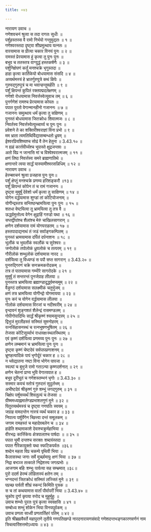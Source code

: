 ```yaml
---
title: ०४३

---
```

नारायण उवाच ॥  
गणेशवचनं श्रुत्वा स तदा रागतः सुधीः ॥  
पर्शुहस्तस्स वै रामो निर्भयो गन्तुमुद्यतः ॥ १ ॥  
गणेश्वरस्तदा दृष्ट्वा शीघ्रमुत्थाय यत्नतः ॥  
वारयामास स प्रीत्या चकार विनयं पुनः ॥ २ ॥  
रामस्तं प्रेरयामास हुं कृत्वा तु पुनः पुनः ॥  
बभूव च ततस्तत्र वाग्युद्धं हस्तकर्षणैः ॥ ३ ॥  
पर्शुनिक्षेपणं कर्तुं मनश्चक्रे भृगुस्तदा ॥  
हाहा कृत्वा कार्तिकेयो बोधयामास संसदि ॥ ४ ॥  
अव्यर्थमस्त्रं हे भ्रातर्गुरुपुत्रे कथं क्षिपेः ॥  
गुरुवद्गुरुपुत्रं च मा भवान्हन्तुमर्हति ॥ ९ ॥  
पर्शुं क्षिपन्तं कुपितं रक्तपद्मदलेक्षणम् ॥  
गणेशो रोधयामास निवर्त्तस्वेत्युवाच तम् ॥ ६ ॥  
पुनर्गणेशं रामश्च प्रेरयामास कोपतः ॥  
पपात पुरतो वेगान्मानहीनो गजाननः ॥ ७ ॥  
गजाननः समुत्थाय धर्मं कृत्वा तु सक्षिणम् ॥  
पुनस्तं बोधयामास जितक्रोधः शिवात्मजः ॥ ८ ॥  
निवर्तस्व निवर्त्तस्वेत्युच्चार्य्य च पुनः पुनः ॥  
प्रवेशने ते का शक्तिरीश्वराज्ञां विना प्रभो ॥ ९ ॥  
मम भ्राता त्वमतिथिर्विद्यासम्बन्धतो ध्रुवम् ॥  
ईश्वरप्रियशिष्यश्च सोढं वै तेन हेतुना ॥ 3.43.१० ॥  
न ह्यहं कार्त्तवीर्य्यश्च भूपास्ते क्षुद्रजन्तवः ॥  
अतो विप्र न जानासि मां च विश्वेश्वरात्मजम् ॥ ११ ॥  
क्षणं तिष्ठ निवर्त्तस्व समरे ब्राह्मणातिथे ॥  
क्षणान्तरे त्वया सार्द्धं यास्यामीश्वरसन्निधिम् ॥ १२ ॥  
नारायण उवाच ॥  
हेरम्बवचनं श्रुत्वा प्रजहास पुनः पुनः॥  
पर्शुं क्षेप्तुं मनश्चक्रे प्रणम्य हरिशङ्करौ ॥१३॥  
पर्शुं क्षिपन्तं कोपेन तं च रामं गजाननः ॥  
दृष्ट्वा मुमूर्षुं देवेशो धर्मं कृत्वा तु साक्षिणम् ॥ १४ ॥  
योगेन वर्द्धयामास शुण्डां तां कोटियोजनाम् ॥  
योगीन्द्रस्तत्र सन्तिष्ठन्भ्रामयित्वा पुनः पुनः ॥ १५ ॥  
शतधा वेष्टयित्वा तु भ्रामयित्वा तु तत्र वै ॥  
ऊर्द्ध्वमुत्तोल्य वेगेन क्षुद्राहिं गरुडो यथा ॥ १६ ॥  
सप्तद्वीपांश्च शैलांश्च मेरुं चाखिलसागरान् ॥  
क्षणेन दर्शयामास रामं योगपराहतम् ॥ १७ ॥  
हस्तपादाद्यनाथं तं जडं सर्वाङ्गकम्पितम् ॥  
पुनस्तं भ्रामयामास दर्पितं दर्पनाशनः ॥ १८ ॥  
भूर्लोकं च भुवर्लोकं स्वर्लोकं च सुरेश्वरः ॥  
जनोलोकं तपोलोकं ध्रुवलोकं च तत्परम् ॥ १९ ॥  
गौरीलोकं शम्भुलोकं दर्शयामास नारद ॥  
दर्शयित्वा तु विध्यण्डं स पपौ सप्त सागरान् ॥ 3.43.२० ॥  
पुनरुद्गिरणं चक्रे सनक्रमकरोदकम् ॥  
तत्र तं पातयामास गम्भीरे सागरोदके ॥ २१ ॥  
मुमूर्षुं तं सन्तरन्तं पुनर्जग्राह लीलया ॥  
पुनस्तत्र भ्रामयित्वा ब्रह्माण्डादूर्द्ध्वमप्यमुम् ॥ २२ ॥  
वैकुण्ठं दर्शयामास सलक्ष्मीकं चतुर्भुजम् ॥  
क्षणं तत्र भ्रामयित्वा योगीन्द्रो योगमायया ॥ २३ ॥  
पुनः करं च योगेन वर्द्धयामास लीलया ॥  
गोलोकं दर्शयामास विरजां च नदीश्वरीम् ॥ २४ ॥  
वृन्दावनं शृङ्गशतं शैलेन्द्रं रासमण्डलम् ॥  
गोपीगोपादिभिः सार्द्धं श्रीकृष्णं श्यामसुन्दरम् ॥ २५ ॥  
द्विभुजं मुरलीहस्तं सस्मितं सुमनोहरम् ॥  
रत्नसिंहासनस्थं च रत्नभूषणभूषितम् ॥ २६ ॥  
तेजसा कोटिसूर्य्याभं राधावक्षःस्थलस्थितम् ॥  
एवं कृष्णं दर्शयित्वा प्रणमय्य पुनः पुनः ॥ २७ ॥  
क्षणेन लम्बमानं च भ्रामयित्वा पुनः पुनः ॥  
दृष्ट्वा कृष्णं चेष्टदेवं सर्वपापप्रणाशनम् ॥  
भ्रूणहत्यादिकं पापं भृगोर्दूरं चकार ह ॥ २८ ॥  
न भवेद्यातना नष्टा विना भोगेन पापजा ॥  
स्वल्पां च बुभुजे रामो गताऽन्या कृष्णदर्शनात् ॥ २९ ॥  
क्षणेन चेतनां प्राप्य भुवि वेगात्पपात ह ॥  
बभूव दूरीभूतं च गणेशस्तम्भनं भृगोः ॥ 3.43.३० ॥  
सस्मार कवचं स्तोत्रं गुरुदत्तं सुदुर्लभम् ॥  
अभीष्टदेवं श्रीकृष्णं गुरुं शम्भुं जगद्गुरुम् ॥ ३१ ॥  
चिक्षेप पर्शुमव्यर्थं शिवतुल्यं च तेजसा ॥  
ग्रीष्ममध्याह्नमार्तण्डप्रभाशतगुणं मुने ॥ ३२ ॥  
पितुरव्यर्थमस्त्रं च दृष्ट्वा गणपतिः स्वयम् ॥  
जग्राह वामदन्तेन नास्त्रं व्यर्थं चकार ह ॥ ३३ ॥  
निपात्य पर्शुर्वेगेन च्छित्त्वा दन्तं समूलकम् ॥  
जगाम रामहस्तं च महादेवबलेन च ॥ ३४ ॥  
हाहेति शब्दमाकाशे देवाश्चक्रुर्महाभिया ॥  
वीरभद्रः कार्त्तिकेयः क्षेत्रपालाश्च पार्षदाः ॥ ॥ ३५ ॥  
पपात भूमौ दन्तश्च सरक्तः शब्दयंस्तदा ॥  
पपात गैरिकायुक्तो यथा स्फटिकपर्वतः ॥३६॥  
शब्देन महता विप्र चकम्पे पृथिवी भिया ॥  
कैलासस्था जनाः सर्वे मूर्च्छामापुः क्षणं भिया ॥ ३७ ॥  
निद्रा बभञ्ज तत्काले निद्रेशस्य जगत्प्रभोः ॥  
आजगाम बहिः शम्भुः पार्वत्या सह सम्भ्रमात् ॥३८॥  
पुरो ददर्श हेरम्बं लोहितास्यं क्षतेन तम् ॥  
भग्नदन्तं जितक्रोधं सस्मितं लज्जितं मुने ॥ ३९ ॥  
पप्रच्छ पार्वती शीघ्रं स्कन्दं किमिति पुत्रक ॥  
स च तां कथयामास वार्तां पौर्वापरीं भिया ॥ 3.43.४० ॥  
चुकोप दुर्गा कृपया रुरोद च मुहुर्मुहुः ॥  
उवाच शम्भोः पुरतः पुत्रं कृत्वा स्ववक्षसि ॥ ४१ ॥  
सम्बोध्य शम्भुं शोकेन भिया विनयपूर्वकम् ॥  
उवाच प्रणता साध्वी प्रणतार्तिहरं पतिम् ॥ ४२ ॥  
इति श्रीब्रह्मवैवर्ते महापुराणे तृतीये गणपतिखण्डे नारदनारायणसंवादे गणेशदन्तभङ्गकारणवर्णनं नाम त्रिचत्वारिंशत्तमोऽध्यायः ॥ ४३ ॥